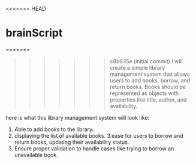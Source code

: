 <<<<<<< HEAD
# brainScript
=======
>>>>>>> c8b635e (initial commit)
 I will create  a simple library management system that allows users to add books, borrow, and return books. Books should be represented as objects with properties like title, author, and availability.

 here is what this library management system will look like:

1. Able to  add books to the library.
2. displaying the list of available books.
3.ease  for users to borrow and return books, updating their availability status.
4. Ensure proper validation to handle cases like trying to borrow an unavailable book.
